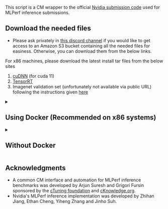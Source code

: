 This script is a CM wrapper to the official [Nvidia submission code](https://github.com/mlcommons/inference_results_v3.0/tree/master/closed/NVIDIA) used for MLPerf inference submissions. 



## Download the needed files

* Please ask privately in [this discord channel](https://discord.gg/y7hupJsUNb) if you would like to get access to an Amazon S3 bucket containing all the needed files for easiness. Otherwise, you can download them from the below links.
  
For x86 machines, please download the latest install tar files from the below sites
1. [cuDNN](https://developer.nvidia.com/cudnn) (for cuda 11)
2. [TensorRT](https://developer.nvidia.com/tensorrt)
3. Imagenet validation set (unfortunately not available via public URL) following the instructions given [here](https://github.com/mlcommons/ck/blob/master/cm-mlops/script/get-dataset-imagenet-val/README-extra.md)

<details>

<summary>
    
## Using Docker (Recommended on x86 systems)

</summary>
Assuming all the downloaded files are to the user home directory please do the following steps:

1. Download CUDA 11.8
    ```
    wget https://developer.download.nvidia.com/compute/cuda/11.8.0/local_installers/cuda_11.8.0_520.61.05_linux.run
    ```
2. [Install docker](https://docs.docker.com/engine/install/) and [Nvidia container toolkit](https://docs.nvidia.com/datacenter/cloud-native/container-toolkit/latest/install-guide.html)
     
3. Give docker permission to the current user
     ```
     sudo usermod -aG docker $USER
     ```
     Logout and login
     Restart docker if required and confirm that Nvidia container toolkit is working by
     ```
     nvidia-ctk --version
     ```
4. Check if Nvidia driver is working properly on the host. 
     ```
     nvidia-smi
     ```
     If the above command produces any error you'll need to install Nvidia drivers on the host. You can do this via CM if you have sudo access
     ```
     cmr "install cuda prebuilt _driver" --version=11.8.0
     ```
5. Build the docker container and mount the paths from the host machine.
    ** You may want to change the `scratch_path` location as it can take 100s of GBs.**
    ```bash
    cm docker script --tags=build,nvidia,inference,server \
    --cuda_run_file_path=$HOME/cuda_11.8.0_520.61.05_linux.run \
    --tensorrt_tar_file_path=$HOME/TensorRT-8.6.1.6.Linux.x86_64-gnu.cuda-11.8.tar.gz \
    --cudnn_tar_file_path=$HOME/cudnn-linux-x86_64-8.9.2.26_cuda11-archive.tar.xz \
    --imagenet_path=$HOME/imagenet-2012-val \
    --scratch_path=$HOME/mlperf_scratch \
    --docker_cm_repo=mlcommons@cm4mlops  \
    --results_dir=$HOME/results_dir \
    --submission_dir=$HOME/submission_dir \
    --adr.compiler.tags=gcc
    ```
      * Use `--docker_cache=no` to turn off docker caching
      * Use `--docker_run_cmd_prefix="cm pull repo mlcommons@cm4mlops --checkout=dev"` to update the CK repository when docker caching is used
      * Use `--custom_system=no` if you are using a similar system to the [Nvidia submission systems for MLPerf inference 3.0](https://github.com/mlcommons/inference_results_v3.0/tree/main/closed/NVIDIA/systems).

6. At the end of the build you'll get the following prompt unless you have chosen `--custom_system=no`. Please give a system name and say yes to generating the configuration files
    ### Example output
    ```
    ============================================
    => A system ID is a string containing only letters, numbers, and underscores
    => that is used as the human-readable name of the system. It is also used as
    => the system name when creating the measurements/ and results/ entries.
    => This string should also start with a letter to be a valid Python enum member name.
    => Specify the system ID to use for the current system: phoenix
      => Reloaded system list. MATCHED_SYSTEM: KnownSystem.phoenix
    => This script will generate Benchmark Configuration stubs for the detected system.
    Continue? [y/n]: y
    ```
    Now you'll be inside the CM Nvidia docker container and can run further scripts. 

7. Once the build is complete, you can proceed with any further CM scripts like for MLPerf inference. You can also save the container at this stage using [docker commit](https://docs.docker.com/engine/reference/commandline/commit/) so that it can be launched later without having to go through the previous steps.

</details>

<details>

<summary>

## Without Docker
</summary>

1. Install CUDA
    If CUDA is not detected, CM should download and install it automatically when you run the workflow. 
    ** Nvidia drivers are expected to be installed on the system **

2. Install cuDNN
    ```bash
      cmr "get cudnn" --tar_file=<PATH_TO_CUDNN_TAR_FILE>
    ```
3. Install TensorRT
    ```bash
      cmr "get tensorrt _dev" --tar_file=<PATH_TO_TENSORRT_TAR_FILE>
    ```
    On non x86 systems like Nvidia Orin, you can do a package manager install and then CM should pick up the installation automatically during the workflow run.

4. Build the Nvidia inference server 
    ```
      cmr "build nvidia inference server" \
      --adr.install-cuda-prebuilt.local_run_file_path=/data/cuda_11.8.0_520.61.05_linux.run \
      --adr.tensorrt.tar_file=/data/TensorRT-8.6.1.6.Linux.x86_64-gnu.cuda-11.8.tar.gz \
      --adr.cudnn.tar_file=/data/cudnn-linux-x86_64-8.9.2.26_cuda11-archive.tar.xz \
      --adr.compiler.tags=gcc \
      [--custom_system=no]
      ```
    Use `--custom_system=no` if you are using a similar system to the [Nvidia submission systems for MLPerf inference 3.0](https://github.com/mlcommons/inference_results_v3.0/tree/main/closed/NVIDIA/systems).

5. At the end of the build you'll get the following prompt unless you have chosen `--custom_system=no`. Please give a system name and say yes to generating the configuration files

    ### Example output
    ```
    ============================================
    => A system ID is a string containing only letters, numbers, and underscores
    => that is used as the human-readable name of the system. It is also used as
    => the system name when creating the measurements/ and results/ entries.
    => This string should also start with a letter to be a valid Python enum member name.
    => Specify the system ID to use for the current system: phoenix
      => Reloaded system list. MATCHED_SYSTEM: KnownSystem.phoenix
    => This script will generate Benchmark Configuration stubs for the detected system.
    Continue? [y/n]: y
    ```
</details>


## Acknowledgments

* A common CM interface and automation for MLPerf inference benchmarks was developed by Arjun Suresh and Grigori Fursin 
  sponsored by the [cTuning foundation](https://cTuning.org) and [cKnowledge.org](https://cKnowledge.org).
* Nvidia's MLPerf inference implementation was developed by Zhihan Jiang, Ethan Cheng, Yiheng Zhang and Jinho Suh.

